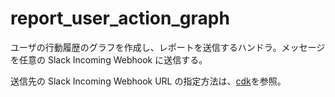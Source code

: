 # report_user_action_graph

ユーザの行動履歴のグラフを作成し、レポートを送信するハンドラ。メッセージを任意の Slack Incoming Webhook に送信する。

送信先の Slack Incoming Webhook URL の指定方法は、[cdk](../../cdk/README.md)を参照。
